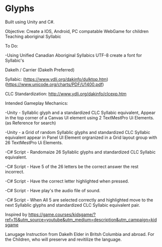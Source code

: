 # Glyphs

Built using Unity and C#.


  Objective: Create a IOS, Android, PC compatable WebGame for children Teaching aboriginal Syllabic


To Do:


-Using Unified Canadian Aboriginal Syllabics UTF-8 create a font for Syllabic's 

  Dakelh / Carrier (Dakelh Preferred)

  Syllabic:
  (https://www.ydli.org/dakinfo/dulktop.htm) (https://www.unicode.org/charts/PDF/U1400.pdf)

  CLC Standardization:
  http://www.ydli.org/dakinfo/clcexp.htm


Intended Gameplay Mechanics:

   
  -Unity - Syllablic glyph and a standardized CLC Syllabic equivalent, Appear in the top corner of a Canvas UI element using 2 TextMestPro Ui Elements.
  (as Reference for search)
  
  -Unity - a Grid of random Syllablic glyphs and standardized CLC Syllabic equivalent appear in Panel UI Element orgranized in a Grid layout group with 26 TextMestPro Ui Elements.
  
  
  
  -C# Script - Randomaize 26 Syllablic glyphs and standardized CLC Syllabic equivalent. 
  
  -C# Script - Have 5 of the 26 letters be the correct answer the rest incorrect.

  -C# Script - Have the correct letter highlighted when pressed.
  
  -C# Script - Have play's the audio file of sound.

  -C# Script - When All 5 are selected correctly and highlighted move to the next Syllablic glyphs and standardized CLC Syllabic equivalent pair.
  


Inspired by https://game.courses/kidsgame/?ref=15&utm_source=youtube&utm_medium=description&utm_campaign=kidsgame

Lanugage Instruction from Dakelh Elder in Britsh Columbia and abroad.
For the Children, who will preserve and revitilize the language.
